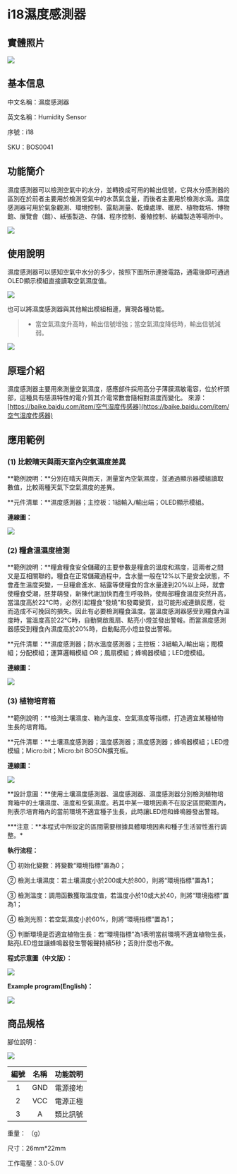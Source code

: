 # i18濕度感測器

## 實體照片

![](../../../.gitbook/assets/humidity_sensor.jpg)

## 基本信息

中文名稱：濕度感測器

英文名稱：Humidity Sensor

序號：i18

SKU：BOS0041

## 功能簡介

濕度感測器可以檢測空氣中的水分，並轉換成可用的輸出信號，它與水分感測器的區別在於前者主要用於檢測空氣中的水蒸氣含量，而後者主要用於檢測水滴。濕度感測器可用於氣象觀測、環境控制、露點測量、乾燥處理、暖房、植物栽培、博物館、展覽會（館）、紙張製造、存儲、程序控制、養殖控制、紡織製造等場所中。

![](../../../.gitbook/assets/humidity_sensor_intro.png)

## 使用說明

濕度感測器可以感知空氣中水分的多少，按照下圖所示連接電路，通電後即可通過OLED顯示模組直接讀取空氣濕度值。

![](../../../.gitbook/assets/humidity_sensor_ui1.png)

也可以將濕度感測器與其他輸出模組相連，實現各種功能。

> * 當空氣濕度升高時，輸出信號增強；當空氣濕度降低時，輸出信號減弱。

![](../../../.gitbook/assets/humidity_sensor_ui2.png)

## 原理介紹

濕度感測器主要用來測量空氣濕度，感應部件採用高分子薄膜濕敏電容，位於杆頭部，這種具有感濕特性的電介質其介電常數會隨相對濕度而變化。 來源：[https://baike.baidu.com/item/空气湿度传感器](https://baike.baidu.com/item/空气湿度传感器)

## 應用範例

### \(1\) 比較晴天與雨天室內空氣濕度差異

**範例說明：**分別在晴天與雨天，測量室內空氣濕度，並通過顯示器模組讀取數值，比較兩種天氣下空氣濕度的差異。

**元件清單：**濕度感測器；主控板：1組輸入/輸出端；OLED顯示模組。

**連線圖：**

![](../../../.gitbook/assets/humidity_sensor_example1.png)

### \(2\) 糧倉溫濕度檢測

**範例說明：**糧倉糧食安全儲藏的主要參數是糧倉的溫度和濕度，這兩者之間又是互相關聯的。糧食在正常儲藏過程中，含水量一般在12%以下是安全狀態，不會產生溫度突變，一旦糧倉進水、結露等使糧食的含水量達到20%以上時，就會使糧食受潮，胚芽萌發，新陳代謝加快而產生呼吸熱，使局部糧食溫度突然升高，當溫度高於22°C時，必然引起糧食“發燒”和發霉變質，並可能形成連鎖反應，從而造成不可挽回的損失。因此有必要檢測糧食溫度。當溫度感測器感受到糧食內溫度時，當溫度高於22°C時，自動開啟風扇、點亮小燈並發出警報。而當濕度感測器感受到糧食內濕度高於20%時，自動點亮小燈並發出警報。

**元件清單：**濕度感測器；防水溫度感測器；主控板：3組輸入/輸出端；閥模組；分配模組；運算邏輯模組 OR；風扇模組；蜂鳴器模組；LED燈模組。

**連線圖：**

![](../../../.gitbook/assets/humidity_sensor_example2.png)

### \(3\) 植物培育箱

**範例說明：**檢測土壤濕度、箱內溫度、空氣濕度等指標，打造適宜某種植物生長的培育箱。

**元件清單：**土壤濕度感測器；溫度感測器；濕度感測器；蜂鳴器模組；LED燈模組；Micro:bit；Micro:bit BOSON擴充板。

**連線圖：**

![](../../../.gitbook/assets/humidity_sensor_example3.png)

**設計意圖：**使用土壤濕度感測器、溫度感測器、濕度感測器分別檢測植物培育箱中的土壤濕度、溫度和空氣濕度。若其中某一環境因素不在設定區間範圍內，則表示培育箱內的當前環境不適宜種子生長，此時讓LED燈和蜂鳴器發出警報。

**\*注意：**本程式中所設定的區間需要根據具體環境因素和種子生活習性進行調整。\*

**執行流程：**

① 初始化變數：將變數“環境指標”置為0；

② 檢測土壤濕度：若土壤濕度小於200或大於800，則將“環境指標”置為1；

③ 檢測溫度：調用函數獲取溫度值，若溫度小於10或大於40，則將“環境指標”置為1；

④ 檢測光照：若空氣濕度小於60%，則將“環境指標”置為1；

⑤ 判斷環境是否適宜植物生長：若“環境指標”為1表明當前環境不適宜植物生長，點亮LED燈並讓蜂鳴器發生警報聲持續5秒；否則什麼也不做。

**程式示意圖（中文版）：**

![](../../../.gitbook/assets/humidity_sensor_prg_ch_tw.png)

**Example program\(English\)：**

![](../../../.gitbook/assets/humidity_sensor_prg_en.png)

## 商品規格

腳位說明：

![](../../../.gitbook/assets/humidity_sensor_spec.png)

| **編號** | **名稱** | **功能說明** |
| :---: | :---: | :---: |
| 1 | GND | 電源接地 |
| 2 | VCC | 電源正極 |
| 3 | A | 類比訊號 |

重量： （g）

尺寸：26mm\*22mm

工作電壓：3.0-5.0V

